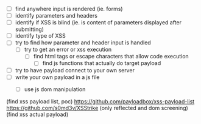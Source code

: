 - [ ] find anywhere input is rendered (ie. forms)
- [ ] identify parameters and headers
- [ ] identify if XSS is blind (ie. is content of parameters displayed after submitting)
- [ ] identify type of XSS
- [ ]  try to find how parameter and header input is handled
	- [ ] try to get an error or xss execution
		- [ ] find html tags or escape characters that allow code execution
			- [ ] find js functions that actually do target payload
- [ ] try to have payload connect to your own server
- [ ] write your own payload in a js file
	- [ ] use js dom manipulation



(find xss payload list, poc)
https://github.com/payloadbox/xss-payload-list 
https://github.com/s0md3v/XSStrike  (only reflected and dom screening)
(find xss actual payload)